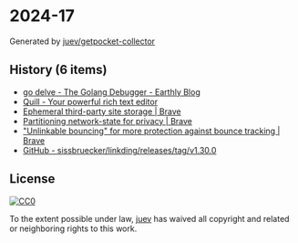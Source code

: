 # 2024-17

Generated by [juev/getpocket-collector](https://github.com/juev/getpocket-collector)

## History (6 items)

- [go delve - The Golang Debugger - Earthly Blog](https://earthly.dev/blog/golang-dlv/)
- [Quill - Your powerful rich text editor](https://quilljs.com)
- [Ephemeral third-party site storage | Brave](https://brave.com/privacy-updates/7-ephemeral-storage/)
- [Partitioning network-state for privacy | Brave](https://brave.com/privacy-updates/14-partitioning-network-state/)
- ["Unlinkable bouncing" for more protection against bounce tracking | Brave](https://brave.com/privacy-updates/16-unlinkable-bouncing/)
- [GitHub - sissbruecker/linkding/releases/tag/v1.30.0](https://github.com/sissbruecker/linkding/releases/tag/v1.30.0)

## License

[![CC0](https://mirrors.creativecommons.org/presskit/buttons/88x31/svg/cc-zero.svg)](https://creativecommons.org/publicdomain/zero/1.0/)

To the extent possible under law, [juev](https://github.com/juev) has waived all copyright and related or neighboring rights to this work.
